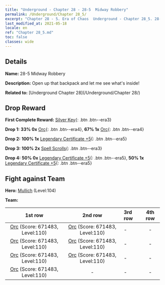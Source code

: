 ```yaml
---
title: "Underground - Chapter 28 - 28-5  Midway Robbery"
permalink: /Underground/Chapter 28_5/
excerpt: "Chapter 28 - 5. Era of Chaos  Underground - Chapter 28_5. 28-5  Midway Robbery"
last_modified_at: 2021-05-18
locale: en
ref: "Chapter 28_5.md"
toc: false
classes: wide
---
```


## Details

 **Name:** 28-5  Midway Robbery

 **Description:**       Open up that backpack and let me see what's inside!

 **Related to:** [Underground Chapter 28](/Underground/Chapter 28/)

## Drop Reward

 **First Complete Reward:** [Silver Key](/Items/con_693/){: .btn .btn--era3}

 **Drop 1:** **33% 0x** [Orc](/Items/unt_219/){: .btn .btn--era4}, **67% 1x** [Orc](/Items/unt_219/){: .btn .btn--era4}

 **Drop 2:** **100% 1x** [Legendary Certificate +5](/Items/mat_102/){: .btn .btn--era5}

 **Drop 3:** **100% 2x** [Spell Scrolls](/Items/con_694/){: .btn .btn--era3}

 **Drop 4:** **50% 0x** [Legendary Certificate +5](/Items/mat_102/){: .btn .btn--era5}, **50% 1x** [Legendary Certificate +5](/Items/mat_102/){: .btn .btn--era5}


## Fight against Team
 **Hero:** [Mullich](/heroes/Mullich/) (Level:104)

 **Team:**


  | 1st row | 2nd row | 3rd row | 4th row |
  |:----:|:----:|:----|:----:|
  | [Orc](/units/Orc/) (Score: 671483, Level:110)  | [Orc](/units/Orc/) (Score: 671483, Level:110)  | - | - |
  | [Orc](/units/Orc/) (Score: 671483, Level:110)  | [Orc](/units/Orc/) (Score: 671483, Level:110)  | - | - |
  | [Orc](/units/Orc/) (Score: 671483, Level:110)  | [Orc](/units/Orc/) (Score: 671483, Level:110)  | - | - |
  | [Orc](/units/Orc/) (Score: 671483, Level:110)  | - | - | - |


